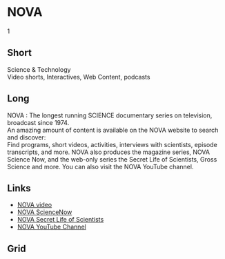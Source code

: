 # NOVA

1

## Short

Science & Technology<br/>
Video shorts, Interactives, Web Content, podcasts

## Long

NOVA : The longest running SCIENCE documentary series on television, broadcast since 1974.  
An amazing amount of content is available on the NOVA website to search and discover:  
Find programs, short videos, activities, interviews with scientists, episode transcripts, and more.
NOVA also produces the magazine series, NOVA Science Now, and the web-only series the Secret Life 
of Scientists, Gross Science and more.  You can also visit the NOVA YouTube channel.

## Links

- [NOVA video](http://www.pbs.org/wgbh/nova/search/results/page/1?q=&x=14&y=10&facet%5B%5D=dc.format%3A%22Video%22)
- [NOVA ScienceNow](http://www.pbs.org/wgbh/nova/sciencenow/)
- [NOVA Secret Life of Scientists](http://www.pbs.org/wgbh/nova/blogs/secretlife)
- [NOVA YouTube Channel](https://www.youtube.com/show/nova)

## Grid


